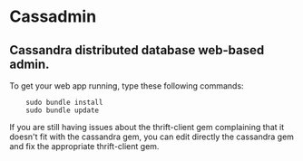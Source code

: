 # Cassadmin

## Cassandra distributed database web-based admin.

To get your web app running, type these following commands:

        sudo bundle install
        sudo bundle update

If you are still having issues about the thrift-client gem complaining that it doesn't fit with the cassandra gem, you can edit directly the cassandra gem and fix the appropriate thrift-client gem.
